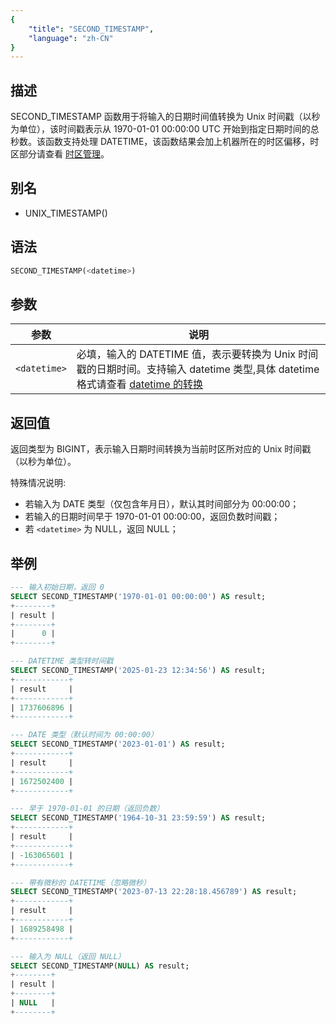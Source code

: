 ```yaml
---
{
    "title": "SECOND_TIMESTAMP",
    "language": "zh-CN"
}
---
```


## 描述
SECOND_TIMESTAMP 函数用于将输入的日期时间值转换为 Unix 时间戳（以秒为单位），该时间戳表示从 1970-01-01 00:00:00 UTC 开始到指定日期时间的总秒数。该函数支持处理 DATETIME，该函数结果会加上机器所在的时区偏移，时区部分请查看 [时区管理](../../../../admin-manual/cluster-management/time-zone)。

## 别名
- UNIX_TIMESTAMP()

## 语法

```sql
SECOND_TIMESTAMP(<datetime>)
```

## 参数

| 参数           | 说明                                      |
|--------------|-----------------------------------------|
| `<datetime>` | 必填，输入的 DATETIME 值，表示要转换为 Unix 时间戳的日期时间。支持输入 datetime 类型,具体 datetime 格式请查看 [datetime 的转换](../../../../../current/sql-manual/basic-element/sql-data-types/conversion/datetime-conversion)  |

## 返回值

返回类型为 BIGINT，表示输入日期时间转换为当前时区所对应的 Unix 时间戳（以秒为单位）。

特殊情况说明:
- 若输入为 DATE 类型（仅包含年月日），默认其时间部分为 00:00:00；
- 若输入的日期时间早于 1970-01-01 00:00:00，返回负数时间戳；
- 若 `<datetime>` 为 NULL，返回 NULL；

## 举例

```sql
--- 输入初始日期，返回 0
SELECT SECOND_TIMESTAMP('1970-01-01 00:00:00') AS result;
+--------+
| result |
+--------+
|      0 |
+--------+

--- DATETIME 类型转时间戳
SELECT SECOND_TIMESTAMP('2025-01-23 12:34:56') AS result;
+------------+
| result     |
+------------+
| 1737606896 |
+------------+

--- DATE 类型（默认时间为 00:00:00）
SELECT SECOND_TIMESTAMP('2023-01-01') AS result;
+------------+
| result     |
+------------+
| 1672502400 |
+------------+

--- 早于 1970-01-01 的日期（返回负数）
SELECT SECOND_TIMESTAMP('1964-10-31 23:59:59') AS result;
+------------+
| result     |
+------------+
| -163065601 |
+------------+

--- 带有微秒的 DATETIME（忽略微秒）
SELECT SECOND_TIMESTAMP('2023-07-13 22:28:18.456789') AS result;
+------------+
| result     |
+------------+
| 1689258498 |
+------------+

--- 输入为 NULL（返回 NULL）
SELECT SECOND_TIMESTAMP(NULL) AS result;
+--------+
| result |
+--------+
| NULL   |
+--------+

```